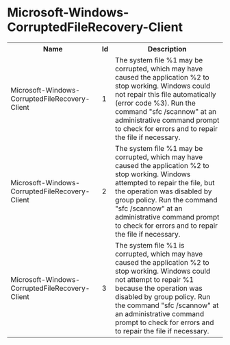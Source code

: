 # Microsoft-Windows-CorruptedFileRecovery-Client

<table>
<colgroup><col/><col/><col/></colgroup>
<tr><th>Name</th><th>Id</th><th>Description</th></tr>
<tr><td>Microsoft-Windows-CorruptedFileRecovery-Client</td><td>1</td><td>The system file %1 may be corrupted, which may have caused the application %2 to stop working. Windows could not repair this file automatically (error code %3). Run the command &quot;sfc /scannow&quot; at an administrative command prompt to check for errors and to repair the file if necessary.</td></tr>
<tr><td>Microsoft-Windows-CorruptedFileRecovery-Client</td><td>2</td><td>The system file %1 may be corrupted, which may have caused the application %2 to stop working. Windows attempted to repair the file, but the operation was disabled by group policy.  Run the command &quot;sfc /scannow&quot; at an administrative command prompt to check for errors and to repair the file if necessary.</td></tr>
<tr><td>Microsoft-Windows-CorruptedFileRecovery-Client</td><td>3</td><td>The system file %1 is corrupted, which may have caused the application %2 to stop working. Windows could not attempt to repair %1 because the operation was disabled by group policy.  Run the command &quot;sfc /scannow&quot; at an administrative command prompt to check for errors and to repair the file if necessary.</td></tr>
</table>
